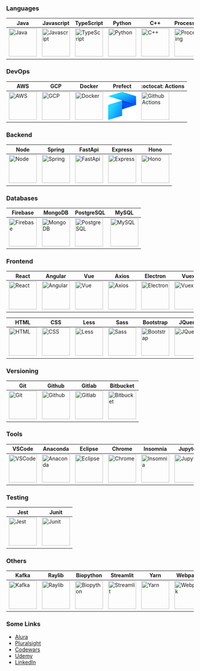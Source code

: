 ### Languages
|Java|Javascript|TypeScript|Python|C++|Processing|GoLang|
|-|-|-|-|-|-|-|
|<img src="https://cdn.jsdelivr.net/gh/devicons/devicon@latest/icons/java/java-original.svg" title="Java" width="75" height="75"/>|<img src="https://cdn.jsdelivr.net/gh/devicons/devicon@latest/icons/javascript/javascript-original.svg" title="Javascript" width="75" height="75"/>|<img src="https://cdn.jsdelivr.net/gh/devicons/devicon@latest/icons/typescript/typescript-original.svg" title="TypeScript" width="75" height="75"/>|<img src="https://cdn.jsdelivr.net/gh/devicons/devicon@latest/icons/python/python-original.svg" title="Python" width="75" height="75"/>|<img src="https://cdn.jsdelivr.net/gh/devicons/devicon@latest/icons/cplusplus/cplusplus-original.svg" title="C++" width="75" height="75"/>|<img src="https://cdn.jsdelivr.net/gh/devicons/devicon@latest/icons/processing/processing-original-wordmark.svg" title="Processing" width="75" height="75"/>|<img src="https://cdn.jsdelivr.net/gh/devicons/devicon@latest/icons/go/go-original.svg" title="GoLang" width="75" height="75"/>|

### DevOps
|AWS|GCP|Docker|Prefect|:octocat: Actions|
|-|-|-|-|-|
|<img src="https://cdn.jsdelivr.net/gh/devicons/devicon@latest/icons/amazonwebservices/amazonwebservices-plain-wordmark.svg" title="AWS" width="75" height="75"/>|<img src="https://cdn.jsdelivr.net/gh/devicons/devicon@latest/icons/googlecloud/googlecloud-original.svg" title="GCP" width="75" height="75"/>|<img src="https://cdn.jsdelivr.net/gh/devicons/devicon@latest/icons/docker/docker-original.svg" title="Docker" width="75" height="75"/>|<img src="https://raw.githubusercontent.com/PrefectHQ/prefect/main/ui/src/assets/logos/prefect-logo-mark-gradient.svg" title="Prefect" width="75" height="75"/>|<img src="https://cdn.jsdelivr.net/gh/devicons/devicon@latest/icons/githubactions/githubactions-original.svg" title="Github Actions" width="75" height="75"/>|

### Backend
|Node|Spring|FastApi|Express|Hono|
|-|-|-|-|-|
|<img src="https://cdn.jsdelivr.net/gh/devicons/devicon@latest/icons/nodejs/nodejs-original.svg" title="Node" width="75" height="75"/>|<img src="https://cdn.jsdelivr.net/gh/devicons/devicon@latest/icons/spring/spring-original.svg" title="Spring" width="75" height="75"/>|<img src="https://cdn.jsdelivr.net/gh/devicons/devicon@latest/icons/fastapi/fastapi-plain.svg" title="FastApi" width="75" height="75"/>|<img src="https://icon.icepanel.io/Technology/png-shadow-512/Express.png" title="Express" width="75" height="75"/>|<img src="https://seeklogo.com/images/H/hono-logo-85A5D1206D-seeklogo.com.png" title="Hono" width="75" height="75"/>|

### Databases
|Firebase|MongoDB|PostgreSQL|MySQL|
|-|-|-|-|
|<img src="https://cdn.jsdelivr.net/gh/devicons/devicon@latest/icons/firebase/firebase-original.svg" title="Firebase" width="75" height="75"/>|<img src="https://cdn.jsdelivr.net/gh/devicons/devicon@latest/icons/mongodb/mongodb-original.svg" title="MongoDB" width="75" height="75"/>|<img src="https://cdn.jsdelivr.net/gh/devicons/devicon@latest/icons/postgresql/postgresql-original.svg" title="PostgreSQL" width="75" height="75"/>|<img src="https://cdn.jsdelivr.net/gh/devicons/devicon@latest/icons/mysql/mysql-original.svg" title="MySQL" width="75" height="75"/>|

### Frontend
|React|Angular|Vue|Axios|Electron|Vuex|Redux|Router|
|-|-|-|-|-|-|-|-|
|<img src="https://cdn.jsdelivr.net/gh/devicons/devicon@latest/icons/react/react-original.svg" title="React" width="75" height="75"/>|<img src="https://cdn.jsdelivr.net/gh/devicons/devicon@latest/icons/angular/angular-original.svg" title="Angular" width="75" height="75"/>|<img src="https://cdn.jsdelivr.net/gh/devicons/devicon@latest/icons/vuejs/vuejs-original.svg" title="Vue" width="75" height="75"/>|<img src="https://cdn.jsdelivr.net/gh/devicons/devicon@latest/icons/axios/axios-plain.svg" title="Axios" width="75" height="75"/>|<img src="https://cdn.jsdelivr.net/gh/devicons/devicon@latest/icons/electron/electron-original.svg" title="Electron" width="75" height="75"/>|<img src="https://cdn.worldvectorlogo.com/logos/vuex-1.svg" title="Vuex" width="75" height="75"/>|<img src="https://cdn.jsdelivr.net/gh/devicons/devicon@latest/icons/redux/redux-original.svg" title="Redux" width="75" height="75"/>|<img src="https://cdn.jsdelivr.net/gh/devicons/devicon@latest/icons/reactrouter/reactrouter-original.svg" title="Router" width="75" height="75"/>|

|HTML|CSS|Less|Sass|Bootstrap|JQuery|Figma|
|-|-|-|-|-|-|-|
|<img src="https://cdn.jsdelivr.net/gh/devicons/devicon@latest/icons/html5/html5-original-wordmark.svg" title="HTML" width="75" height="75"/>|<img src="https://cdn.jsdelivr.net/gh/devicons/devicon@latest/icons/css3/css3-original-wordmark.svg" title="CSS" width="75" height="75"/>|<img src="https://cdn.jsdelivr.net/gh/devicons/devicon@latest/icons/less/less-plain-wordmark.svg" title="Less" width="75" height="75"/>|<img src="https://cdn.jsdelivr.net/gh/devicons/devicon@latest/icons/sass/sass-original.svg" title="Sass" width="75" height="75"/>|<img src="https://cdn.jsdelivr.net/gh/devicons/devicon@latest/icons/bootstrap/bootstrap-original.svg" title="Bootstrap" width="75" height="75"/>|<img src="https://cdn.jsdelivr.net/gh/devicons/devicon@latest/icons/jquery/jquery-original.svg" title="JQuery" width="75" height="75"/>|<img src="https://cdn.jsdelivr.net/gh/devicons/devicon@latest/icons/figma/figma-original.svg" title="Figma" width="75" height="75"/>|

### Versioning
|Git|Github|Gitlab|Bitbucket|
|-|-|-|-|
|<img src="https://cdn.jsdelivr.net/gh/devicons/devicon@latest/icons/git/git-original.svg" title="Git" width="75" height="75"/>|<img src="https://github.githubassets.com/assets/GitHub-Mark-ea2971cee799.png" title="Github" width="75" height="75"/>|<img src="https://cdn.jsdelivr.net/gh/devicons/devicon@latest/icons/gitlab/gitlab-original.svg" title="Gitlab" width="75" height="75"/>|<img src="https://cdn.jsdelivr.net/gh/devicons/devicon@latest/icons/bitbucket/bitbucket-original.svg" title="Bitbucket" width="75" height="75"/>|

### Tools
|VSCode|Anaconda|Eclipse|Chrome|Insomnia|Jupyter|
|-|-|-|-|-|-|
|<img src="https://cdn.jsdelivr.net/gh/devicons/devicon@latest/icons/vscode/vscode-original.svg" title="VSCode" width="75" height="75"/>|<img src="https://cdn.jsdelivr.net/gh/devicons/devicon@latest/icons/anaconda/anaconda-original.svg" title="Anaconda" width="75" height="75"/>|<img src="https://cdn.jsdelivr.net/gh/devicons/devicon@latest/icons/eclipse/eclipse-original.svg" title="Eclipse" width="75" height="75"/>|<img src="https://cdn.jsdelivr.net/gh/devicons/devicon@latest/icons/chrome/chrome-original.svg" title="Chrome" width="75" height="75"/>|<img src="https://cdn.jsdelivr.net/gh/devicons/devicon@latest/icons/insomnia/insomnia-original.svg" title="Insomnia" width="75" height="75"/>|<img src="https://cdn.jsdelivr.net/gh/devicons/devicon@latest/icons/jupyter/jupyter-original.svg" title="Jupyter" width="75" height="75"/>|

### Testing
|Jest|Junit|
|-|-|
|<img src="https://cdn.jsdelivr.net/gh/devicons/devicon@latest/icons/jest/jest-plain.svg" title="Jest" width="75" height="75"/>|<img src="https://cdn.jsdelivr.net/gh/devicons/devicon@latest/icons/junit/junit-original.svg" title="Junit" width="75" height="75"/>|

### Others
|Kafka|Raylib|Biopython|Streamlit|Yarn|Webpack|Stripe|
|-|-|-|-|-|-|-|
|<img src="https://encrypted-tbn0.gstatic.com/images?q=tbn:ANd9GcTVa3Oi4m4gM8IrnBU-Ct0PwsXgCRe6cfLMhiLytNWjiL6B918z7OHnGrN3nshGU18WV3s&usqp=CAU" title="Kafka" width="75" height="75"/>|<img src="https://upload.wikimedia.org/wikipedia/commons/f/f4/Raylib_logo.png" title="Raylib" width="75" height="75"/>|<img src="https://biopython.org/assets/images/biopython_logo_white.png" title="Biopython" width="75" height="75"/>|<img src="https://cdn.jsdelivr.net/gh/devicons/devicon@latest/icons/streamlit/streamlit-original.svg" title="Streamlit" width="75" height="75"/>|<img src="https://cdn.jsdelivr.net/gh/devicons/devicon@latest/icons/yarn/yarn-original.svg" title="Yarn" width="75" height="75"/>|<img src="https://cdn.jsdelivr.net/gh/devicons/devicon@latest/icons/webpack/webpack-original.svg" title="Webpack" width="75" height="75"/>|<img src="https://cdn.iconscout.com/icon/free/png-512/free-stripe-2-498440.png?f=webp&w=75" title="Stripe" width="75" height="75"/>|

### Some Links
- [Alura](https://cursos.alura.com.br/user/thauroo)
- [Pluralsight](https://app.pluralsight.com/profile/black-devx)
- [Codewars](https://www.codewars.com/users/Devxgen)
- [Udemy](https://www.udemy.com/user/thiago-rodrigues-52/)
- [LinkedIn](https://www.linkedin.com/in/thiago-dx/) 

